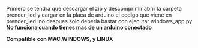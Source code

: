 Primero se tendra que descargar el zip y descomprimir
abrir la carpeta prender_led y cargar en la placa de arduino el codigo que viene en prender_led.ino
despues solo deberia bastar con ejecutar windows_app.py 
**No funciona cuando tienes mas de un arduino conectado**

**Compatible con MAC,WINDOWS, y LINUX**
